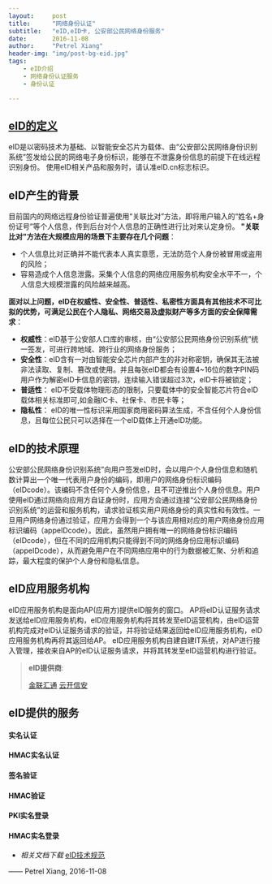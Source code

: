 ```yaml
---
layout:     post
title:      "网络身份认证"
subtitle:   "eID,eID卡, 公安部公民网络身份服务"
date:       2016-11-08
author:     "Petrel Xiang"
header-img: "img/post-bg-eid.jpg"
tags:
    - eID介绍
    - 网络身份认证服务
    - 身份认证

---
```



## [eID的定义](http://eid.cn/index.html)
eID是以密码技术为基础、以智能安全芯片为载体、由“公安部公民网络身份识别系统”签发给公民的网络电子身份标识，能够在不泄露身份信息的前提下在线远程识别身份。
使用eID相关产品和服务时，请认准eID.cn标志标识。


## eID产生的背景


目前国内的网络远程身份验证普遍使用“关联比对”方法，即将用户输入的“姓名+身份证号”等个人信息，传到后台对个人信息的正确性进行比对来认定身份。
**"关联比对"方法在大规模应用的场景下主要存在几个问题**：

* 个人信息比对正确并不能代表本人真实意愿，无法防范个人身份被冒用或盗用的风险；
* 容易造成个人信息泄露。采集个人信息的网络应用服务机构安全水平不一，个人信息大规模泄露的风险越来越高。

**面对以上问题，eID在权威性、安全性、普适性、私密性方面具有其他技术不可比拟的优势，可满足公民在个人隐私、网络交易及虚拟财产等多方面的安全保障需求**：

* **权威性**：eID基于公安部人口库的审核，由“公安部公民网络身份识别系统”统一签发，可进行跨地域、跨行业的网络身份服务；
* **安全性**：eID含有一对由智能安全芯片内部产生的非对称密钥，确保其无法被非法读取、复制、篡改或使用。并且每张eID都会有设置4~16位的数字PIN码用户作为解密eID卡信息的密钥，连续输入错误超过3次，eID卡将被锁定；
* **普适性**： eID不受载体物理形态的限制，只要载体中的安全智能芯片符合eID载体相关标准即可,如金融IC卡、社保卡、市民卡等；
* **隐私性**： eID的唯一性标识采用国家商用密码算法生成，不含任何个人身份信息，且每位公民只可以选择在一个eID载体上开通eID功能。


## eID的技术原理


公安部公民网络身份识别系统”向用户签发eID时，会以用户个人身份信息和随机数计算出一个唯一代表用户身份的编码，即用户的网络身份标识编码（eIDcode）。该编码不含任何个人身份信息，且不可逆推出个人身份信息。用户使用eID通过网络向应用方自证身份时，应用方会通过连接“公安部公民网络身份识别系统”的运营和服务机构，请求验证核实用户网络身份的真实性和有效性。一旦用户网络身份通过验证，应用方会得到一个与该应用相对应的用户网络身份应用标识编码（appeIDcode）。因此，虽然用户拥有唯一的网络身份标识编码（eIDcode），但在不同的应用机构只能得到不同的网络身份应用标识编码（appeIDcode），从而避免用户在不同网络应用中的行为数据被汇聚、分析和追踪，最大程度的保护个人身份和隐私信息。


## eID应用服务机构


eID应用服务机构是面向AP(应用方)提供eID服务的窗口。 AP将eID认证服务请求发送给eID应用服务机构，eID应用服务机构将其转发至eID运营机构，由eID运营机构完成对eID认证服务请求的验证，并将验证结果返回给eID应用服务机构，eID应用服务机构再将其返回给AP。
eID应用服务机构自建自建IT系统，对AP进行接入管理，接收来自AP的eID认证服务请求，并将其转发至eID运营机构进行验证。


> **eID提供商**:
>
> [金联汇通](http://www.eidlink.com)
> [云开信安](http://www.eidsp.cn)

## eID提供的服务

#### 实名认证

#### HMAC实名认证

#### 签名验证

#### HMAC验证

#### PKI实名登录

#### HMAC实名登录


* *相关文档下载*  <a href="{{ site.baseurl }}/img/in-post/post-eid/eID应用技术规范v1.docx">eID技术规范</a>


—— Petrel Xiang, 2016-11-08
